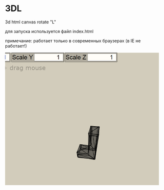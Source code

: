 # 3DL
3d html canvas rotate "L"

для запуска используется файл index.html

примечание: работает только в современных браузерах (в IE не работает!)

![скриншот](https://github.com/sozercaniekosmosa/3DL/blob/master/demo.png)
